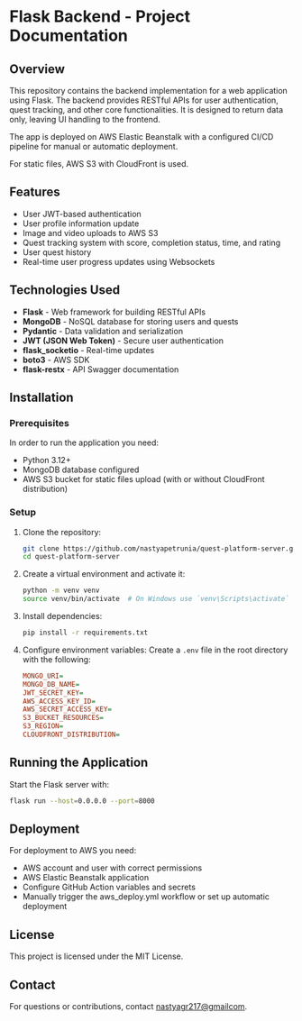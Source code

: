# Flask Backend - Project Documentation

## Overview

This repository contains the backend implementation for a web application using Flask. The backend provides RESTful APIs
for user authentication, quest tracking, and other core functionalities. It is designed to return data only, leaving UI
handling to the frontend.

The app is deployed on AWS Elastic Beanstalk with a configured CI/CD pipeline for manual or automatic deployment.

For static files, AWS S3 with CloudFront is used.
## Features

- User JWT-based authentication
- User profile information update
- Image and video uploads to AWS S3
- Quest tracking system with score, completion status, time, and rating
- User quest history
- Real-time user progress updates using Websockets

## Technologies Used

- **Flask** - Web framework for building RESTful APIs
- **MongoDB** - NoSQL database for storing users and quests
- **Pydantic** - Data validation and serialization
- **JWT (JSON Web Token)** - Secure user authentication
- **flask_socketio** - Real-time updates
- **boto3** - AWS SDK
- **flask-restx** - API Swagger documentation


## Installation

### Prerequisites

In order to run the application you need:

- Python 3.12+
- MongoDB database configured
- AWS S3 bucket for static files upload (with or without CloudFront distribution)

### Setup

1. Clone the repository:
   ```sh
   git clone https://github.com/nastyapetrunia/quest-platform-server.git
   cd quest-platform-server
   ```

2. Create a virtual environment and activate it:
   ```sh
   python -m venv venv
   source venv/bin/activate  # On Windows use `venv\Scripts\activate`
   ```

3. Install dependencies:
   ```sh
   pip install -r requirements.txt
   ```

4. Configure environment variables:
   Create a `.env` file in the root directory with the following:
   ```ini
   MONGO_URI=
   MONGO_DB_NAME=
   JWT_SECRET_KEY=
   AWS_ACCESS_KEY_ID=
   AWS_SECRET_ACCESS_KEY=
   S3_BUCKET_RESOURCES=
   S3_REGION=
   CLOUDFRONT_DISTRIBUTION=
   ```

## Running the Application

Start the Flask server with:

```sh
flask run --host=0.0.0.0 --port=8000
```

## Deployment

For deployment to AWS you need:

- AWS account and user with correct permissions
- AWS Elastic Beanstalk application
- Configure GitHub Action variables and secrets
- Manually trigger the aws_deploy.yml workflow or set up automatic deployment

## License

This project is licensed under the MIT License.

## Contact

For questions or contributions, contact [nastyagr217@gmailcom](mailto:nastyagr217@gmailcom).

